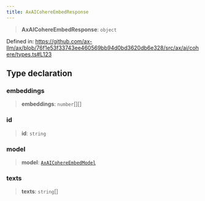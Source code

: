 ```yaml
---
title: AxAICohereEmbedResponse
---
```


> **AxAICohereEmbedResponse**: `object`

Defined in: https://github.com/ax-llm/ax/blob/76f1e53f33743ee460569bb94d0bd3620db6e328/src/ax/ai/cohere/types.ts#L123

## Type declaration

<a id="embeddings"></a>

### embeddings

> **embeddings**: `number`[][]

<a id="id"></a>

### id

> **id**: `string`

<a id="model"></a>

### model

> **model**: [`AxAICohereEmbedModel`](/api/#03-apidocs/enumerationaxaicohereembedmodel)

<a id="texts"></a>

### texts

> **texts**: `string`[]
